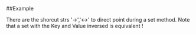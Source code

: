 
<!---
FrozenIsBool True
-->

##Example

There are the shorcut strs '->','<->' to direct point during a set method.
Note that a set with the Key and Value inversed is equivalent !
